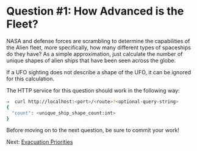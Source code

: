 # Question #1: How Advanced is the Fleet?

NASA and defense forces are scrambling to determine the capabilities of the Alien fleet, more specifically, how many different types of spaceships do they have?
As a simple approximation, just calculate the number of unique shapes of alien ships that have been seen across the globe.

If a UFO sighting does not describe a shape of the UFO, it can be ignored for this calculation.

The HTTP service for this question should work in the following way:

```bash
⇒  curl http://localhost:<port>/<route>?<optional-query-string>
{
  "count": <unique_ship_shape_count:int>
}
```

Before moving on to the next question, be sure to commit your work!

Next: [Evacuation Priorities](2-evacuation-priorities.md)
